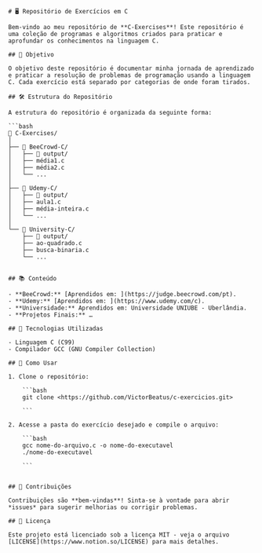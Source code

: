 ```
# 🖥️ Repositório de Exercícios em C

Bem-vindo ao meu repositório de **C-Exercises**! Este repositório é uma coleção de programas e algoritmos criados para praticar e aprofundar os conhecimentos na linguagem C.

## 🚀 Objetivo

O objetivo deste repositório é documentar minha jornada de aprendizado e praticar a resolução de problemas de programação usando a linguagem C. Cada exercício está separado por categorias de onde foram tirados.

## 🛠️ Estrutura do Repositório

A estrutura do repositório é organizada da seguinte forma:

```bash
📂 C-Exercises/
│
├── 📂 BeeCrowd-C/
│   ├── 📂 output/
│   ├── média1.c
│   ├── média2.c
│   └── ...
│
├── 📂 Udemy-C/
│   ├── 📂 output/
│   ├── aula1.c
│   ├── média-inteira.c
│   └── ...
│
└── 📂 University-C/
    ├── 📂 output/
    ├── ao-quadrado.c
    ├── busca-binaria.c
    └── ...
```
```

## 📚 Conteúdo

- **BeeCrowd:** [Aprendidos em: ](https://judge.beecrowd.com/pt).
- **Udemy:** [Aprendidos em: ](https://www.udemy.com/c).
- **Universidade:** Aprendidos em: Universidade UNIUBE - Uberlândia.
- **Projetos Finais:** …

## 🔧 Tecnologias Utilizadas

- Linguagem C (C99)
- Compilador GCC (GNU Compiler Collection)

## 🏁 Como Usar

1. Clone o repositório:
    
    ```bash
    git clone <https://github.com/VictorBeatus/c-exercicios.git>
    
    ```
    
2. Acesse a pasta do exercício desejado e compile o arquivo:
    
    ```bash
    gcc nome-do-arquivo.c -o nome-do-executavel
    ./nome-do-executavel
    
    ```
    

## 📝 Contribuições

Contribuições são **bem-vindas**! Sinta-se à vontade para abrir *issues* para sugerir melhorias ou corrigir problemas.

## 📄 Licença

Este projeto está licenciado sob a licença MIT - veja o arquivo [LICENSE](https://www.notion.so/LICENSE) para mais detalhes.
